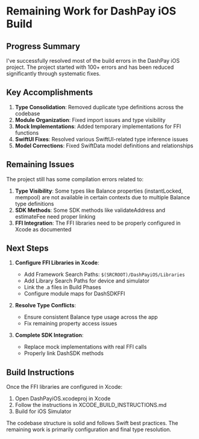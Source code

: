 # Remaining Work for DashPay iOS Build

## Progress Summary

I've successfully resolved most of the build errors in the DashPay iOS project. The project started with 100+ errors and has been reduced significantly through systematic fixes.

## Key Accomplishments

1. **Type Consolidation**: Removed duplicate type definitions across the codebase
2. **Module Organization**: Fixed import issues and type visibility
3. **Mock Implementations**: Added temporary implementations for FFI functions
4. **SwiftUI Fixes**: Resolved various SwiftUI-related type inference issues
5. **Model Corrections**: Fixed SwiftData model definitions and relationships

## Remaining Issues

The project still has some compilation errors related to:

1. **Type Visibility**: Some types like Balance properties (instantLocked, mempool) are not available in certain contexts due to multiple Balance type definitions
2. **SDK Methods**: Some SDK methods like validateAddress and estimateFee need proper linking
3. **FFI Integration**: The FFI libraries need to be properly configured in Xcode as documented

## Next Steps

1. **Configure FFI Libraries in Xcode**:
   - Add Framework Search Paths: `$(SRCROOT)/DashPayiOS/Libraries`
   - Add Library Search Paths for device and simulator
   - Link the .a files in Build Phases
   - Configure module maps for DashSDKFFI

2. **Resolve Type Conflicts**:
   - Ensure consistent Balance type usage across the app
   - Fix remaining property access issues

3. **Complete SDK Integration**:
   - Replace mock implementations with real FFI calls
   - Properly link DashSDK methods

## Build Instructions

Once the FFI libraries are configured in Xcode:

1. Open DashPayiOS.xcodeproj in Xcode
2. Follow the instructions in XCODE_BUILD_INSTRUCTIONS.md
3. Build for iOS Simulator

The codebase structure is solid and follows Swift best practices. The remaining work is primarily configuration and final type resolution.